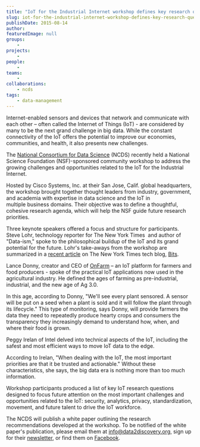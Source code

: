 ```yaml
---
title: "IoT for the Industrial Internet workshop defines key research questions"
slug: iot-for-the-industrial-internet-workshop-defines-key-research-questions
publishDate: 2015-08-14
author: 
featuredImage: null
groups:
    - 
projects:
    - 
people:
    - 
teams: 
    - 
collaborations:
    - ncds
tags:
    - data-management
---
```

Internet-enabled sensors and devices that network and communicate with each other – often called the Internet of Things (IoT) - are considered by many to be the next grand challenge in big data. While the constant connectivity of the IoT offers the potential to improve our economies, communities, and health, it also presents new challenges.

The [National Consortium for Data Science](http://data2discovery.org/) (NCDS) recently held a National Science Foundation (NSF)-sponsored community workshop to address the growing challenges and opportunities related to the IoT for the Industrial Internet.

Hosted by Cisco Systems, Inc. at their San Jose, Calif. global headquarters, the workshop brought together thought leaders from industry, government, and academia with expertise in data science and the IoT in multiple business domains. Their objective was to define a thoughtful, cohesive research agenda, which will help the NSF guide future research priorities.

Three keynote speakers offered a focus and structure for participants. Steve Lohr, technology reporter for The New York Times  and author of "Data-ism," spoke to the philosophical buildup of the IoT and its grand potential for the future. Lohr's take-aways from the workshop are summarized in a [recent article](http://bits.blogs.nytimes.com/2015/08/03/the-internet-of-things-and-the-future-of-farming/?smid=tw-share&_r=0) on The New York Times tech blog, [Bits](http://bits.blogs.nytimes.com/author/steve-lohr/).

Lance Donny, creator and CEO of [OnFarm](http://www.onfarm.com/) – an IoT platform for farmers and food producers - spoke of the practical IoT applications now used in the agricultural industry. He defined the ages of farming as pre-industrial, industrial, and the new age of Ag 3.0.

In this age, according to Donny, "We'll see every plant sensored. A sensor will be put on a seed when a plant is sold and it will follow the plant through its lifecycle." This type of monitoring, says Donny, will provide farmers the data they need to repeatedly produce hearty crops and consumers the transparency they increasingly demand to understand how, when, and where their food is grown.

Peggy Irelan of Intel delved into technical aspects of the IoT, including the safest and most efficient ways to move IoT data to the edge.

According to Irelan, "When dealing with the IoT, the most important priorities are that it be trusted and actionable." Without these characteristics, she says, the big data era is nothing more than too much information.

Workshop participants produced a list of key IoT research questions designed to focus future attention on the most important challenges and opportunities related to the IoT: security, analytics, privacy, standardization, movement, and future talent to drive the IoT workforce.

The NCDS will publish a white paper outlining the research recommendations developed at the workshop. To be notified of the white paper's publication, please email them at [info@data2discovery.org](mailto:info@data2discovery.org), sign up for their [newsletter](http://renci.us3.list-manage.com/subscribe/post?u=c8914f488de27003a4fd3f676&id=296a1a65e6), or find them on [Facebook](https://www.facebook.com/thencds).
